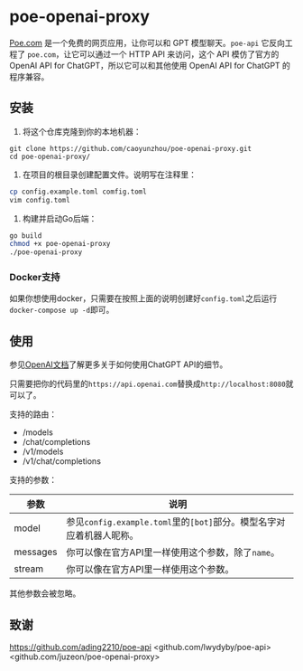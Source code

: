 # poe-openai-proxy

[Poe.com](https://poe.com/) 是一个免费的网页应用，让你可以和 GPT 模型聊天。`poe-api` 它反向工程了 `poe.com`，让它可以通过一个 HTTP API 来访问，这个 API 模仿了官方的 OpenAI API for ChatGPT，所以它可以和其他使用 OpenAI API for ChatGPT 的程序兼容。

## 安装

1. 将这个仓库克隆到你的本地机器：

```
git clone https://github.com/caoyunzhou/poe-openai-proxy.git
cd poe-openai-proxy/
```

1. 在项目的根目录创建配置文件。说明写在注释里：

```bash
cp config.example.toml comfig.toml
vim config.toml
```

1. 构建并启动Go后端：

```bash
go build
chmod +x poe-openai-proxy
./poe-openai-proxy
```

### Docker支持

如果你想使用docker，只需要在按照上面的说明创建好`config.toml`之后运行`docker-compose up -d`即可。

## 使用

参见[OpenAI文档](https://platform.openai.com/docs/api-reference/chat/create)了解更多关于如何使用ChatGPT API的细节。

只需要把你的代码里的`https://api.openai.com`替换成`http://localhost:8080`就可以了。

支持的路由：

- /models
- /chat/completions
- /v1/models
- /v1/chat/completions

支持的参数：

| 参数     | 说明                                                         |
| -------- | ------------------------------------------------------------ |
| model    | 参见`config.example.toml`里的`[bot]`部分。模型名字对应着机器人昵称。 |
| messages | 你可以像在官方API里一样使用这个参数，除了`name`。            |
| stream   | 你可以像在官方API里一样使用这个参数。                               |

其他参数会被忽略。

## 致谢

<https://github.com/ading2210/poe-api>
<github.com/lwydyby/poe-api>
<github.com/juzeon/poe-openai-proxy>